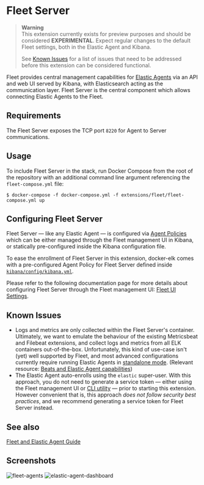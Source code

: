# Fleet Server

> **Warning**  
> This extension currently exists for preview purposes and should be considered **EXPERIMENTAL**. Expect regular changes
> to the default Fleet settings, both in the Elastic Agent and Kibana.
>
> See [Known Issues](#known-issues) for a list of issues that need to be addressed before this extension can be
> considered functional.

Fleet provides central management capabilities for [Elastic Agents][fleet-doc] via an API and web UI served by Kibana,
with Elasticsearch acting as the communication layer.
Fleet Server is the central component which allows connecting Elastic Agents to the Fleet.

## Requirements

The Fleet Server exposes the TCP port `8220` for Agent to Server communications.

## Usage

To include Fleet Server in the stack, run Docker Compose from the root of the repository with an additional command line
argument referencing the `fleet-compose.yml` file:

```console
$ docker-compose -f docker-compose.yml -f extensions/fleet/fleet-compose.yml up
```

## Configuring Fleet Server

Fleet Server — like any Elastic Agent — is configured via [Agent Policies][fleet-pol] which can be either managed
through the Fleet management UI in Kibana, or statically pre-configured inside the Kibana configuration file.

To ease the enrollment of Fleet Server in this extension, docker-elk comes with a pre-configured Agent Policy for Fleet
Server defined inside [`kibana/config/kibana.yml`][config-kbn].

Please refer to the following documentation page for more details about configuring Fleet Server through the Fleet
management UI: [Fleet UI Settings][fleet-cfg].

## Known Issues

- Logs and metrics are only collected within the Fleet Server's container. Ultimately, we want to emulate the behaviour
  of the existing Metricsbeat and Filebeat extensions, and collect logs and metrics from all ELK containers
  out-of-the-box. Unfortunately, this kind of use-case isn't (yet) well supported by Fleet, and most advanced
  configurations currently require running Elastic Agents in [standalone mode][fleet-standalone].
  (Relevant resource: [Beats and Elastic Agent capabilities][fleet-beats])
- The Elastic Agent auto-enrolls using the `elastic` super-user. With this approach, you do not need to generate a
  service token — either using the Fleet management UI or [CLI utility][es-svc-token] — prior to starting this
  extension. However convenient that is, this approach _does not follow security best practices_, and we recommend
  generating a service token for Fleet Server instead.

## See also

[Fleet and Elastic Agent Guide][fleet-doc]

## Screenshots

![fleet-agents](https://user-images.githubusercontent.com/3299086/202701399-27518fe4-17b7-49d1-aefb-868dffeaa68a.png
"Fleet Agents")
![elastic-agent-dashboard](https://user-images.githubusercontent.com/3299086/202701404-958f8d80-a7a0-4044-bbf9-bf73f3bdd17a.png
"Elastic Agent Dashboard")

[fleet-doc]: https://www.elastic.co/guide/en/fleet/7.17/fleet-overview.html
[fleet-pol]: https://www.elastic.co/guide/en/fleet/7.17/agent-policy.html
[fleet-cfg]: https://www.elastic.co/guide/en/fleet/7.17/fleet-settings.html

[config-kbn]: ../../kibana/config/kibana.yml

[fleet-standalone]: https://www.elastic.co/guide/en/fleet/7.17/elastic-agent-configuration.html
[fleet-beats]: https://www.elastic.co/guide/en/fleet/7.17/beats-agent-comparison.html
[es-svc-token]: https://www.elastic.co/guide/en/elasticsearch/reference/7.17/service-tokens-command.html
